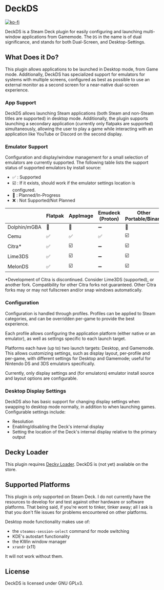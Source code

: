 # DeckDS

[![ko-fi](https://ko-fi.com/img/githubbutton_sm.svg)](https://ko-fi.com/S6S7U6S4P)

DeckDS is a Steam Deck plugin for easily configuring and launching multi-window applications from Gamemode.
The `DS` in the name is of dual significance, and stands for both Dual-Screen, and Desktop-Settings.

## What Does it Do?

This plugin allows applications to be launched in Desktop mode, from Game mode. Additionally, DeckDS has specialized support for emulators for systems with multiple screens, configured as best as possible to use an external monitor as a second screen for a near-native dual-screen experience.

### App Support

DeckDS allows launching Steam applications (both Steam and non-Steam titles are supported) in desktop mode. Additionally, the plugin supports launching a secondary application (currently only flatpaks are supported) simultaneously, allowing the user to play a game while interacting with an application like YouTube or Discord on the second display.

### Emulator Support

Configuration and display/window management for a small selection of emulators are currently supported. The following table lists the support status of supported emulators by install source:

-   ✅ : Supported
-   ☑️ : If it exists, should work if the emulator settings location is configured.
-   🚧 : Planned/In-Progress
-   ❌ : Not Supported/Not Planned

|              | Flatpak | AppImage | Emudeck (Proton) | Other Portable/Binary | RetroArch |
| ------------ | ------- | -------- | ---------------- | --------------------- | --------- |
| Dolphin/mGBA | 🚧      | 🚧       | ➖               | 🚧                    | ❌        |
| Cemu         | ✅      | ✅       | ✅               | ☑️                    | ❌        |
| Citra\*      | ✅      | ☑️       | ➖               | ☑️                    | ❌        |
| Lime3DS      | ✅      | ☑️       | ➖               | ☑️                    | ❌        |
| MelonDS      | ✅      | ☑️       | ➖               | ☑️                    | ❌        |

\*Development of Citra is discontinued. Consider Lime3DS (supported), or another fork. Compatibility for other Citra forks not guaranteed. Other Citra forks may or may not fullscreen and/or snap windows automatically.

### Configuration

Configuration is handled through profiles. Profiles can be applied to Steam categories, and can be overridden per-game to provide the best experience.

Each profile allows configuring the application platform (either native or an emulator), as well as settings specific to each launch target.

Platforms each have (up to) two launch targets: Desktop, and Gamemode. This allows customizing settings, such as display layout, per-profile and per-game, with different settings for Desktop and Gamemode; useful for Nintendo DS and 3DS emulators specifically.

Currently, only display settings and (for emulators) emulator install source and layout options are configurable.

### Desktop Display Settings

DeckDS also has basic support for changing display settings when swapping to desktop mode normally, in addition to when launching games. Configurable settings include:

-   Resolution
-   Enabling/disabling the Deck's internal display
-   Setting the location of the Deck's internal display relative to the primary output

## Decky Loader

This plugin requires [Decky Loader](https://github.com/SteamDeckHomebrew/decky-loader). DeckDS is (not yet) available on the store.

## Supported Platforms

This plugin is only supported on Steam Deck. I do not currently have the resources to develop for and test against other hardware or software platforms. That being said, if you're wont to tinker, tinker away; all I ask is that you don't file issues for problems encountered on other platforms.

Desktop mode functionality makes use of:

-   the `steamos-session-select` command for mode switching
-   KDE's autostart functionality
-   the KWin window manager
-   `xrandr` (x11)

It will not work without them.

## License

DeckDS is licensed under GNU GPLv3.
